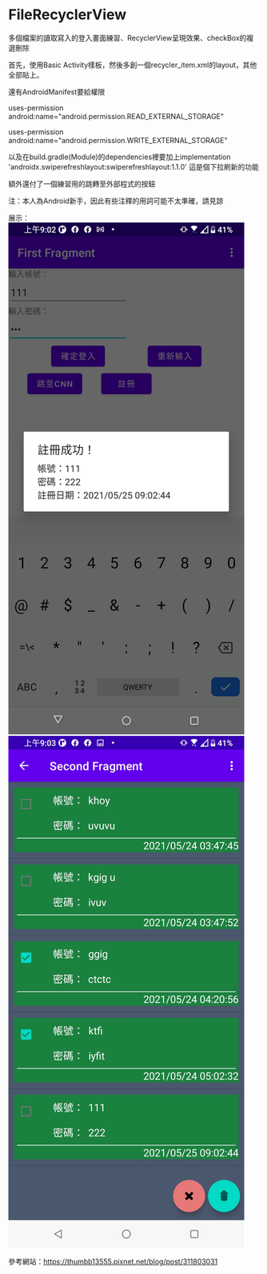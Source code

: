 # FileRecyclerView

多個檔案的讀取寫入的登入畫面練習、RecyclerView呈現效果、checkBox的複選刪除

首先，使用Basic Activity樣板，然後多創一個recycler_item.xml的layout，其他全部貼上。

還有AndroidManifest要給權限

uses-permission android:name="android.permission.READ_EXTERNAL_STORAGE"

uses-permission android:name="android.permission.WRITE_EXTERNAL_STORAGE"
 
以及在build.gradle(Module)的dependencies裡要加上implementation 'androidx.swiperefreshlayout:swiperefreshlayout:1.1.0'
這是個下拉刷新的功能

額外還付了一個練習用的跳轉至外部程式的按鈕

注：本人為Android新手，因此有些注釋的用詞可能不太準確，請見諒

展示：
![image](https://github.com/Andy366098/FileRecyclerView/blob/master/Screenshot_20210525-090249816.jpg)
![image](https://github.com/Andy366098/FileRecyclerView/blob/master/Screenshot_20210525-090303022.jpg)

參考網站：https://thumbb13555.pixnet.net/blog/post/311803031
